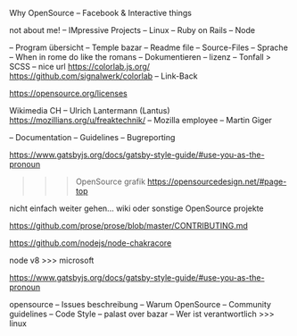 

Why OpenSource
  – Facebook & Interactive things

not about me!
– IMpressive Projects
  – Linux
  – Ruby on Rails
  – Node

– Program übersicht
– Temple bazar
– Readme file
– Source-Files
– Sprache
– When in rome do like the romans
– Dokumentieren
– lizenz
– Tonfall > SCSS
– nice url https://colorlab.js.org/
https://github.com/signalwerk/colorlab
– Link-Back

https://opensource.org/licenses


Wikimedia CH – Ulrich Lantermann (Lantus)
https://mozillians.org/u/freaktechnik/ – Mozilla employee – Martin Giger




– Documentation
– Guidelines
– Bugreporting

https://www.gatsbyjs.org/docs/gatsby-style-guide/#use-you-as-the-pronoun


>>> OpenSource grafik
https://opensourcedesign.net/#page-top


nicht einfach weiter gehen... wiki oder sonstige OpenSource projekte





https://github.com/prose/prose/blob/master/CONTRIBUTING.md



https://github.com/nodejs/node-chakracore

node v8 >>> microsoft

https://www.gatsbyjs.org/docs/gatsby-style-guide/#use-you-as-the-pronoun

opensource
  – Issues beschreibung
  – Warum OpenSource
  – Community guidelines
  – Code Style
  – palast over bazar
  – Wer ist verantwortlich >>> linux
